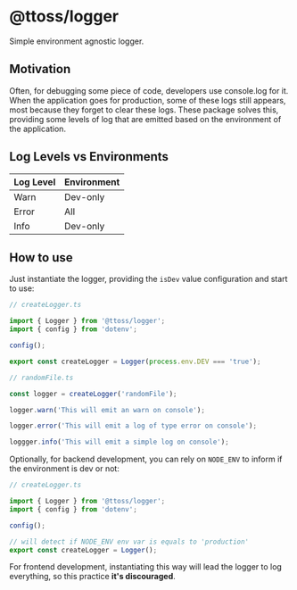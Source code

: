 # @ttoss/logger

Simple environment agnostic logger.

## Motivation

Often, for debugging some piece of code, developers use console.log for it. When the application goes for production, some of these logs still appears, most because they forget to clear these logs.
These package solves this, providing some levels of log that are emitted based on the environment of the application.

## Log Levels vs Environments

<table>
<thead>
<tr><th>Log Level</th><th>Environment</th></tr>
</thead>
<tbody>
<tr><td>Warn</td><td>Dev-only</td></tr>
<tr><td>Error</td><td>All</td></tr>
<tr><td>Info</td><td>Dev-only</td></tr>
</tbody>
</table>

## How to use

Just instantiate the logger, providing the `isDev` value configuration and start to use:

```ts
// createLogger.ts

import { Logger } from '@ttoss/logger';
import { config } from 'dotenv';

config();

export const createLogger = Logger(process.env.DEV === 'true');

// randomFile.ts

const logger = createLogger('randomFile');

logger.warn('This will emit an warn on console');

logger.error('This will emit a log of type error on console');

loggger.info('This will emit a simple log on console');
```

Optionally, for backend development, you can rely on `NODE_ENV` to inform if the environment is dev or not:

```ts
// createLogger.ts

import { Logger } from '@ttoss/logger';
import { config } from 'dotenv';

config();

// will detect if NODE_ENV env var is equals to 'production'
export const createLogger = Logger();
```

For frontend development, instantiating this way will lead the logger to log everything, so this practice **it's discouraged**.
